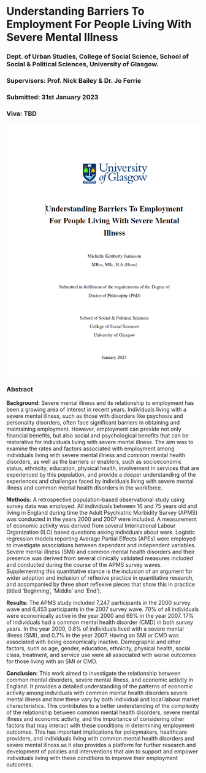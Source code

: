 # Understanding Barriers To Employment For People Living With Severe Mental Illness

### Dept. of Urban Studies, College of Social Science, School of Social & Political Sciences, University of Glasgow. 

### Supervisors: Prof. Nick Bailey & Dr. Jo Ferrie

### Submitted: 31st January 2023

### Viva: TBD

![](figure/frontcover.png)

### Abstract 

**Background:** Severe mental illness and its relationship to employment has been a growing area of interest in recent years. Individuals living with a severe mental illness, such as those with disorders like psychosis and personality disorders, often face significant barriers in obtaining and maintaining employment. However, employment can provide not only financial benefits, but also social and psychological benefits that can be restorative for individuals living with severe mental illness. The aim was to examine the rates and factors associated with employment among individuals living with severe mental illness and common mental health disorders, as well as the barriers or enablers, such as socioeconomic status, ethnicity, education, physical health, involvement in services that are experienced by this population, and provide a deeper understanding of the experiences and challenges faced by individuals living with severe mental illness and common mental health disorders in the workforce.

**Methods:** A retrospective population-based observational study using survey data was employed. All individuals between 16 and 75 years old and living in England during time the Adult Psychiatric Morbidity Survey (APMS) was conducted in the years 2000 and 2007 were included. A measurement of economic activity was derived from several International Labour Organization (ILO) based questions asking individuals about work. Logistic regression models reporting Average Partial Effects (APEs) were employed to investigate associations between dependant and independent variables. Severe mental illness (SMI) and common mental health disorders and their presence was derived from several clinically validated measures included and conducted during the course of the APMS survey waves. Supplementing this quantitative stance is the inclusion of an argument for wider adoption and inclusion of reflexive practice in quantitative research, and accompanied by three short reflexive pieces that show this in practice (titled ‘Beginning’, ‘Middle’ and ‘End’). 

**Results:** The APMS study included 7,247 participants in the 2000 survey wave and 6,453 participants in the 2007 survey wave. 70% of all individuals were economically active in the year 2000 and 69% in the year 2007. 17% of individuals had a common mental health disorder (CMD) in both survey years. In the year 2000, 0.8% of individuals lived with a severe mental illness (SMI), and 0.7% in the year 2007.  Having an SMI or CMD was associated with being economically inactive. Demographic and other factors, such as age, gender, education, ethnicity, physical health, social class, treatment, and service use were all associated with worse outcomes for those living with an SMI or CMD. 

**Conclusion:** This work aimed to investigate the relationship between common mental disorders, severe mental illness, and economic activity in England. It provides a detailed understanding of the patterns of economic activity among individuals with common mental health disorders severe mental illness and how these vary by both individual and local labour market characteristics. This contributes to a better understanding of the complexity of the relationship between common mental health disorders, severe mental illness and economic activity, and the importance of considering other factors that may interact with these conditions in determining employment outcomes. This has important implications for policymakers, healthcare providers, and individuals living with common mental health disorders and severe mental illness as it also provides a platform for further research and development of policies and interventions that aim to support and empower individuals living with these conditions to improve their employment outcomes.